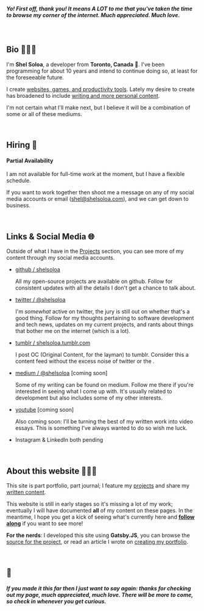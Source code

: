 ##### _Yo! First off, thank you! It means A LOT to me that you've taken the time to browse my corner of the internet. Much appreciated. Much love._

&nbsp;

## Bio 👨🏾‍💻

I'm __Shel Soloa__, a developer from __Toronto, Canada__ 🍁. I've been programming for about 10 years and intend to continue doing so, at least for the foreseeable future.

I create [websites, games, and productivity tools](/projects). Lately my desire to create has broadened to include [writing and more personal content](/blog). 

I'm not certain what I'll make next, but I believe it will be a combination of some or all of these mediums.

&nbsp;

## Hiring 🤝

#### Partial Availability

I am not available for full-time work at the moment, but I have a flexible schedule. 

If you want to work together then shoot me a message on any of my social media accounts or email ([shel@shelsoloa.com](mailto:shel@shelsoloa.com)), and we can get down to business.

&nbsp;

## Links & Social Media 🌐

Outside of what I have in the [Projects](/projects) section, you can see more of my content through my social media accounts.

- [github / shelsoloa](http://github.com/shelsoloa)

  All my open-source projects are available on github. Follow for consistent updates with all the details I don't get a chance to talk about.

- [twitter / @shelsoloa](http://twitter.com/shelsoloa)
	
  I'm _somewhat_ active on twitter, the jury is still out on whether that's a good thing. Follow for my thoughts pertaining to software development and tech news, updates on my current projects, and rants about things that bother me on the internet (which is a lot).

- [tumblr / shelsoloa.tumblr.com](http://shelsoloa.tumblr.com)

  I post OC (Original Content, for the layman) to tumblr. Consider this a content feed without the excess noise of twitter or the .

- [medium / @shelsoloa](http://medium.com/@shelsoloa) [coming soon]

  Some of my writing can be found on medium. Follow me there if you're interested in seeing what I come up with. It's usually related to development but also includes some of my other interests.

- [youtube](http://youtube.com/channel/UCM2oD1gLLENjmHLNURW8JDg) [coming soon]

  Also coming soon: I'll be turning the best of my written work into video essays. This is something I've always wanted to do so wish me luck.

- Instagram & LinkedIn both pending

&nbsp;

## About this website 👨🏾‍🔧

This site is part portfolio, part journal; I feature my [projects](/projects) and share my [written content](/blog). 

This website is still in early stages so it's missing a lot of my work; eventually I will have documented __all__ of my content on these pages. In the meantime, I hope you get a kick of seeing what's currently here and [__follow along__](http://twitter.com/shelsoloa) if you want to see more!

__For the nerds__: I developed this site using __Gatsby.JS__, you can browse the [source for the project](http://github.com/shelsoloa/shelsoloa-web "Github repo for shelsoloa website"), or read an article I wrote on [creating my portfolio](/blog/creating-my-portfolio).

&nbsp;

## 🐻

##### If you made it this far then I just want to say again: thanks for checking out my page, much appreciated, much love. There will be more to come, so check in whenever you get curious.